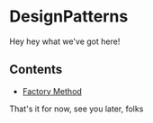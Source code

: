 # DesignPatterns

Hey hey what we've got here!

## Contents

- [Factory Method](FactoryMethod/README.md)

That's it for now, see you later, folks
